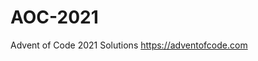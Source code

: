 # AOC-2021
Advent of Code 2021 Solutions
<a href="https://adventofcode.com">https://adventofcode.com</a>
